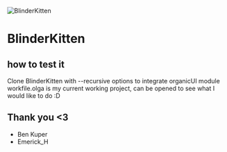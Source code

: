![BlinderKitten](http://tuveuxvoirunephotodemonchat.fr/blinderKittenHeader.png)

# BlinderKitten

## how to test it
Clone BlinderKitten with --recursive options to integrate organicUI module
workfile.olga is my current working project, can be opened to see what I would like to do :D

## Thank you <3
- Ben Kuper
- Emerick_H
